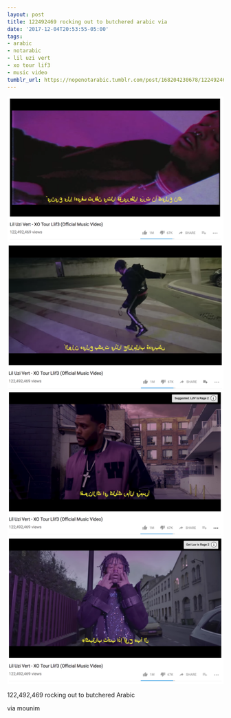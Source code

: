 ```yaml
---
layout: post
title: 122492469 rocking out to butchered arabic via
date: '2017-12-04T20:53:55-05:00'
tags:
- arabic
- notarabic
- lil uzi vert
- xo tour lif3
- music video
tumblr_url: https://nopenotarabic.tumblr.com/post/168204230678/122492469-rocking-out-to-butchered-arabic-via
---
```

 ![](/tumblr_files/tumblr_p0gt9v39ZM1tz29g7o1_1280.png)  
 ![](/tumblr_files/tumblr_p0gt9v39ZM1tz29g7o2_1280.png)  
 ![](/tumblr_files/tumblr_p0gt9v39ZM1tz29g7o3_1280.png)  
 ![](/tumblr_files/tumblr_p0gt9v39ZM1tz29g7o4_1280.png)  
  

122,492,469 rocking out to butchered Arabic

via mounim

